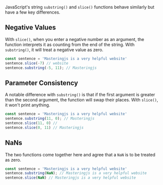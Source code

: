 JavaScript's string `substring()` and `slice()` functions behave similarly but have a few key differences.

## Negative Values

With `slice()`, when you enter a negative number as an argument, the function interprets it as counting from the end of the string.
With `substring()`, it will treat a negative value as zero.

```javascript
const sentence = 'Masteringjs is a very helpful website'
sentence.slice(-7) // website
sentence.substring(-5, 11); // Masteringjs
```

## Parameter Consistency

A notable difference with `substring()` is that if the first argument is greater than the second argument,
the function will swap their places. With `slice()`, it won't print anything.

```javascript
const sentence = 'Masteringjs is a very helpful website'
sentence.substring(11, 0); // Masteringjs
sentence.slice(11, 0) //
sentence.slice(0, 11) // Masteringjs
```

## NaNs

The two functions come together here and agree that a `NaN` is to be treated as zero.

```javascript
const sentence = 'Masteringjs is a very helpful website'
sentence.substring(NaN); // Masteringjs is a very helpful website
sentence.slice(NaN) // Masteringjs is a very helpful website
```
